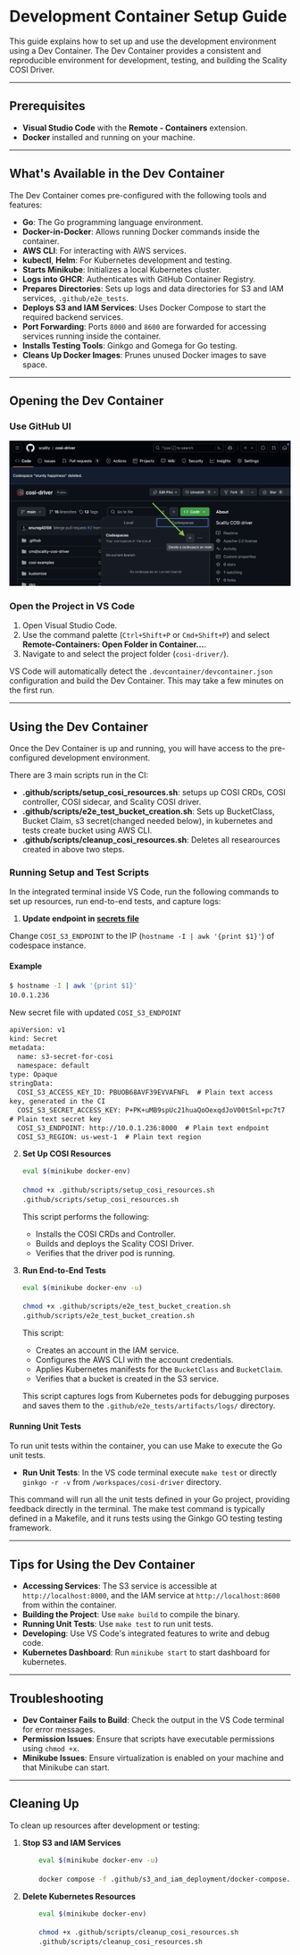 # Development Container Setup Guide

This guide explains how to set up and use the development environment using a Dev Container. The Dev Container provides a consistent and reproducible environment for development, testing, and building the Scality COSI Driver.

---

## Prerequisites

- **Visual Studio Code** with the **Remote - Containers** extension.
- **Docker** installed and running on your machine.

---

## What's Available in the Dev Container

The Dev Container comes pre-configured with the following tools and features:

- **Go**: The Go programming language environment.
- **Docker-in-Docker**: Allows running Docker commands inside the container.
- **AWS CLI**: For interacting with AWS services.
- **kubectl**, **Helm**: For Kubernetes development and testing.
- **Starts Minikube**: Initializes a local Kubernetes cluster.
- **Logs into GHCR**: Authenticates with GitHub Container Registry.
- **Prepares Directories**: Sets up logs and data directories for S3 and IAM services, `.github/e2e_tests`.
- **Deploys S3 and IAM Services**: Uses Docker Compose to start the required backend services.
- **Port Forwarding**: Ports `8000` and `8600` are forwarded for accessing services running inside the container.
- **Installs Testing Tools**: Ginkgo and Gomega for Go testing.
- **Cleans Up Docker Images**: Prunes unused Docker images to save space.

---

## Opening the Dev Container

### Use GitHub UI

![Create Codespaces from GitHub UI](../images/create-codespaces-from-github-ui.png)

### Open the Project in VS Code

1. Open Visual Studio Code.
2. Use the command palette (`Ctrl+Shift+P` or `Cmd+Shift+P`) and select **Remote-Containers: Open Folder in Container...**.
3. Navigate to and select the project folder (`cosi-driver/`).

VS Code will automatically detect the `.devcontainer/devcontainer.json` configuration and build the Dev Container. This may take a few minutes on the first run.

---

## Using the Dev Container

Once the Dev Container is up and running, you will have access to the pre-configured development environment.

There are 3 main scripts run in the CI:

- **.github/scripts/setup_cosi_resources.sh**: setups up COSI CRDs, COSI controller, COSI sidecar, and Scality COSI driver.
- **.github/scripts/e2e_test_bucket_creation.sh**: Sets up BucketClass, Bucket Claim, s3 secret(changed needed below), in kubernetes and tests create bucket using AWS CLI.
- **.github/scripts/cleanup_cosi_resources.sh**: Deletes all researources created in above two steps.

### Running Setup and Test Scripts

In the integrated terminal inside VS Code, run the following commands to set up resources, run end-to-end tests, and capture logs:

1. **Update endpoint in [secrets file](../../cosi-examples/s3-secret-for-cosi.yaml)**

Change `COSI_S3_ENDPOINT` to the IP (`hostname -I | awk '{print $1}'`) of codespace instance.

#### Example

```bash
$ hostname -I | awk '{print $1}'
10.0.1.236
```

New secret file with updated `COSI_S3_ENDPOINT`

```
apiVersion: v1
kind: Secret
metadata:
  name: s3-secret-for-cosi
  namespace: default
type: Opaque
stringData:
  COSI_S3_ACCESS_KEY_ID: PBUOB68AVF39EVVAFNFL  # Plain text access key, generated in the CI
  COSI_S3_SECRET_ACCESS_KEY: P+PK+uMB9spUc21huaQoOexqdJoV00tSnl+pc7t7  # Plain text secret key
  COSI_S3_ENDPOINT: http://10.0.1.236:8000  # Plain text endpoint
  COSI_S3_REGION: us-west-1  # Plain text region
```


2. **Set Up COSI Resources**

    ```bash
    eval $(minikube docker-env)

    chmod +x .github/scripts/setup_cosi_resources.sh
    .github/scripts/setup_cosi_resources.sh
    ```

    This script performs the following:

    - Installs the COSI CRDs and Controller.
    - Builds and deploys the Scality COSI Driver.
    - Verifies that the driver pod is running.

3. **Run End-to-End Tests**

    ```bash
    eval $(minikube docker-env -u)

    chmod +x .github/scripts/e2e_test_bucket_creation.sh
    .github/scripts/e2e_test_bucket_creation.sh
    ```

    This script:

    - Creates an account in the IAM service.
    - Configures the AWS CLI with the account credentials.
    - Applies Kubernetes manifests for the `BucketClass` and `BucketClaim`.
    - Verifies that a bucket is created in the S3 service.

    This script captures logs from Kubernetes pods for debugging purposes and saves them to the `.github/e2e_tests/artifacts/logs/` directory.

#### Running Unit Tests

To run unit tests within the container, you can use Make to execute the Go unit tests.

- **Run Unit Tests**: In the VS code terminal execute `make test` or directly `ginkgo -r -v` from `/workspaces/cosi-driver` directory.

This command will run all the unit tests defined in your Go project, providing feedback directly in the terminal. The make test command is typically defined in a Makefile, and it runs tests using the Ginkgo GO testing testing framework.

---

## Tips for Using the Dev Container

- **Accessing Services**: The S3 service is accessible at `http://localhost:8000`, and the IAM service at `http://localhost:8600` from within the container.
- **Building the Project**: Use `make build` to compile the binary.
- **Running Unit Tests**: Use `make test` to run unit tests.
- **Developing**: Use VS Code's integrated features to write and debug code.
- **Kubernetes Dashboard**: Run `minikube start` to start dashboard for kubernetes.

---

## Troubleshooting

- **Dev Container Fails to Build**: Check the output in the VS Code terminal for error messages.
- **Permission Issues**: Ensure that scripts have executable permissions using `chmod +x`.
- **Minikube Issues**: Ensure virtualization is enabled on your machine and that Minikube can start.

---

## Cleaning Up

To clean up resources after development or testing:

1. **Stop S3 and IAM Services**

    ```bash
        eval $(minikube docker-env -u)

        docker compose -f .github/s3_and_iam_deployment/docker-compose.yml --profile iam_s3 down
    ```

2. **Delete Kubernetes Resources**

    ```bash
        eval $(minikube docker-env)

        chmod +x .github/scripts/cleanup_cosi_resources.sh
        .github/scripts/cleanup_cosi_resources.sh
    ```

